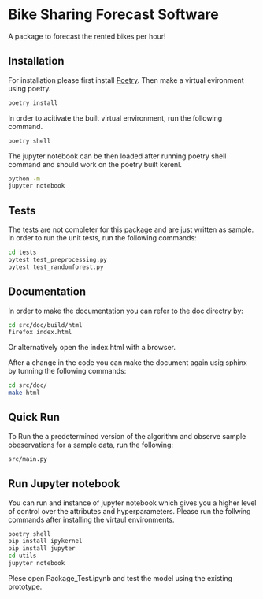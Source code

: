 # Bike Sharing Forecast Software

A package to forecast the rented bikes per hour!

## Installation

For installation please first install [Poetry](https://python-poetry.org/docs/). Then make a virtual evironment using poetry.

```sh
poetry install
```

In order to acitivate the built virtual environment, run the following command.

```sh
poetry shell
```

The jupyter notebook can be then loaded after running poetry shell command and should work on the poetry built kerenl.

```sh
python -m 
jupyter notebook
```

## Tests

The tests are not completer for this package and are just written as sample. In order to run the unit tests, run the following commands:

```sh
cd tests
pytest test_preprocessing.py
pytest test_randomforest.py
```

## Documentation

In order to make the documentation you can refer to the doc directry by:

```sh
cd src/doc/build/html
firefox index.html
```

Or alternatively open the index.html with a browser.

After a change in the code you can make the document again usig sphinx by tunning the following commands:

```sh
cd src/doc/
make html
```

## Quick Run

To Run the a predetermined version of the algorithm and observe sample obeservations for a sample data, run the following:

```sh
src/main.py
```

## Run Jupyter notebook

You can run and instance of jupyter notebook which gives you a higher level of control over the attributes and hyperparameters. Please run the follwing commands after installing the virtaul environments. 

```sh
poetry shell
pip install ipykernel
pip install jupyter
cd utils
jupyter notebook
```

Plese open Package_Test.ipynb and test the model using the existing prototype.

